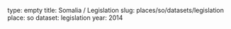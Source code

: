 type: empty
title: Somalia / Legislation
slug: places/so/datasets/legislation
place: so
dataset: legislation
year: 2014

